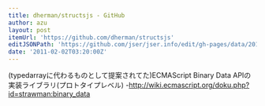 ```yaml
---
title: dherman/structsjs - GitHub
author: azu
layout: post
itemUrl: 'https://github.com/dherman/structsjs'
editJSONPath: 'https://github.com/jser/jser.info/edit/gh-pages/data/2011/02/index.json'
date: '2011-02-02T03:20:00Z'
---
```

(typedarrayに代わるものとして提案されてた)ECMAScript Binary Data APIの実装ライブラリ(プロトタイプレベル)
-http://wiki.ecmascript.org/doku.php?id=strawman:binary_data
